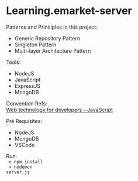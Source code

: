 # Learning.emarket-server

Patterns and Principles in this project:

- Generic Repository Pattern
- Singleton Pattern
- Multi-layer Architecture Pattern

Tools:

- NodeJS
- JavaScript
- ExpressJS
- MongoDB

Convention Refs: <br />
<a href="https://developer.mozilla.org/bm/docs/Web/JavaScript" target="_blank">
Web technology for developers - JavaScript
</a>

Pré Requisites: <br />

- NodeJS
- MongoDB
- VSCode

Run:
<br><code> > npm install </code>
<br><code> > nodemon server.js </code>
